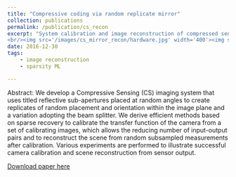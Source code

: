 ```yaml
---
title: "Compressive coding via random replicate mirror"
collection: publications
permalink: /publication/cs_recon
excerpt: "System calibration and image reconstruction of compressed sensing imaging system
<br/><img src='/images/cs_mirror_recon/hardware.jpg' width='400'><img src='/images/cs_mirror_recon/demo_result.jpg' width='400'>"
date: 2016-12-30
tags:
    - image reconstruction
    - sparsity ML

---
```


Abstract:
We develop a Compressive Sensing (CS) imaging system that uses titled reflective sub-apertures placed at random angles to create replicates of random placement and orientation within the image plane and a variation adopting the beam splitter. We derive efficient methods based on sparse recovery to calibrate the transfer function of the camera from a set of calibrating images, which allows the reducing number of input-output pairs and to reconstruct the scene from random subsampled measurements after calibration. Various experiments are performed to illustrate successful camera calibration and scene reconstruction from sensor output.


[Download paper here](https://ieeexplore.ieee.org/abstract/document/7905821)

